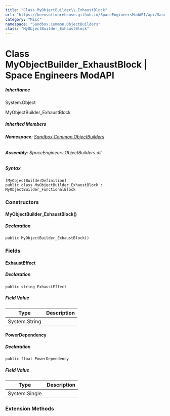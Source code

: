 ```yaml
---
title: "Class MyObjectBuilder\\_ExhaustBlock"
url: "https://keensoftwarehouse.github.io/SpaceEngineersModAPI/api/Sandbox.Common.ObjectBuilders.MyObjectBuilder_ExhaustBlock.html"
category: "Misc"
namespace: "Sandbox.Common.ObjectBuilders"
class: "MyObjectBuilder_ExhaustBlock"
---
```


# Class MyObjectBuilder\_ExhaustBlock | Space Engineers ModAPI

##### Inheritance

System.Object

MyObjectBuilder\_ExhaustBlock

##### Inherited Members

###### **Namespace**: [Sandbox.Common.ObjectBuilders](https://keensoftwarehouse.github.io/SpaceEngineersModAPI/api/Sandbox.Common.ObjectBuilders.html)

###### **Assembly**: SpaceEngineers.ObjectBuilders.dll

##### Syntax

```
[MyObjectBuilderDefinition]
public class MyObjectBuilder_ExhaustBlock : MyObjectBuilder_FunctionalBlock
```

### Constructors

#### MyObjectBuilder\_ExhaustBlock()

##### Declaration

```
public MyObjectBuilder_ExhaustBlock()
```

### Fields

#### ExhaustEffect

##### Declaration

```
public string ExhaustEffect
```

##### Field Value

| Type | Description |
| --- | --- |
| System.String |     |

#### PowerDependency

##### Declaration

```
public float PowerDependency
```

##### Field Value

| Type | Description |
| --- | --- |
| System.Single |     |

### Extension Methods